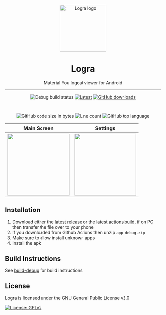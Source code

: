 <div align="center">

  <img src="https://user-images.githubusercontent.com/44992537/180043970-42e49c39-2301-4ad1-a9b1-d049dee93ef3.png" alt="Logra logo" width="150px" />
  
  # Logra
  
  Material You logcat viewer for Android
  
  ---
  ![Debug build status](https://img.shields.io/github/workflow/status/wingio/Logra/Build%20Debug/main?label=Debug%20Build&logo=github&style=for-the-badge)
  [![Latest](https://img.shields.io/github/v/release/wingio/Logra?display_name=release&include_prereleases&label=Latest&style=for-the-badge)](https://github.com/wingio/Logra/releases/latest)
  [![GitHub downloads](https://img.shields.io/github/downloads/wingio/Logra/total?style=for-the-badge)](https://github.com/wingio/Logra/releases/latest)
  
  <br>
  
  ![GitHub code size in bytes](https://img.shields.io/github/languages/code-size/wingio/Logra?logo=github&logoColor=%23fff&style=for-the-badge)
  ![Line count](https://img.shields.io/tokei/lines/github/wingio/Logra?logo=github&logoColor=%23fff&style=for-the-badge)
  ![GitHub top language](https://img.shields.io/github/languages/top/wingio/Logra?style=for-the-badge)
  
  Main Screen                            |  Settings
:------------------------------:|:------------------------------:
 <img width="200px" src="https://user-images.githubusercontent.com/44992537/180048948-548f10c5-2d87-4974-8d25-b597aee2dfc9.png" /> | <img width="200px" src="https://user-images.githubusercontent.com/44992537/180049770-8951f417-aea8-4a4e-b691-cacf8e3b07bc.png" />

  
</div>

Installation
---
 1. Download either the [latest release](https://github.com/wingio/Logra/releases/latest) or the [latest actions build](https://nightly.link/wingio/Logra/workflows/build-debug/main/app-debug.zip), if on PC then transfer the file over to your phone
 2. If you downloaded from Github Actions then unzip `app-debug.zip`
 3. Make sure to allow install unknown apps
 4. Install the apk

Build Instructions
---
See [build-debug](https://github.com/wingio/Logra/blob/main/.github/workflows/build-debug.yml) for build instructions

License
---
Logra is licensed under the GNU General Public License v2.0

[![License: GPLv2](https://img.shields.io/badge/License-GPL%20v2-blue.svg?style=for-the-badge)](https://github.com/wingio/Logra/blob/main/LICENSE)
